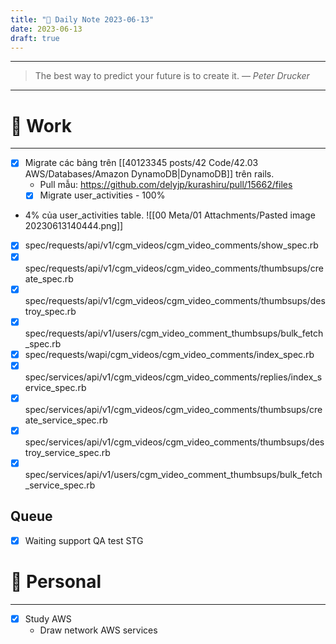 ```yaml
---
title: "🌱 Daily Note 2023-06-13"
date: 2023-06-13
draft: true
---
```



---

> The best way to predict your future is to create it.
> — <cite>Peter Drucker</cite>
---

# 💼 Work
---
- [x] Migrate các bảng trên [[40123345 posts/42 Code/42.03 AWS/Databases/Amazon DynamoDB|DynamoDB]] trên rails.
	- Pull mẫu: https://github.com/delyjp/kurashiru/pull/15662/files
	- [x] Migrate user_activities - 100%

- 4% của user_activities table.
![[00 Meta/01 Attachments/Pasted image 20230613140444.png]]
- [x] spec/requests/api/v1/cgm_videos/cgm_video_comments/show_spec.rb
- [x] spec/requests/api/v1/cgm_videos/cgm_video_comments/thumbsups/create_spec.rb
- [x] spec/requests/api/v1/cgm_videos/cgm_video_comments/thumbsups/destroy_spec.rb 
- [x] spec/requests/api/v1/users/cgm_video_comment_thumbsups/bulk_fetch_spec.rb
- [x] spec/requests/wapi/cgm_videos/cgm_video_comments/index_spec.rb
- [x] spec/services/api/v1/cgm_videos/cgm_video_comments/replies/index_service_spec.rb
- [x] spec/services/api/v1/cgm_videos/cgm_video_comments/thumbsups/create_service_spec.rb
- [x] spec/services/api/v1/cgm_videos/cgm_video_comments/thumbsups/destroy_service_spec.rb 
- [x] spec/services/api/v1/users/cgm_video_comment_thumbsups/bulk_fetch_service_spec.rb

## Queue
- [x] Waiting support QA test STG


# 🌱 Personal
---
- [x] Study AWS
	-  Draw network AWS services 
